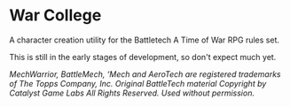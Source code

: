 War College
===========

A character creation utility for the Battletech A Time of War RPG rules set.

This is still in the early stages of development, so don't expect much yet.

_MechWarrior, BattleMech, ‘Mech and AeroTech are registered trademarks of The Topps Company, Inc. Original BattleTech material Copyright by Catalyst Game Labs All Rights Reserved. Used without permission._